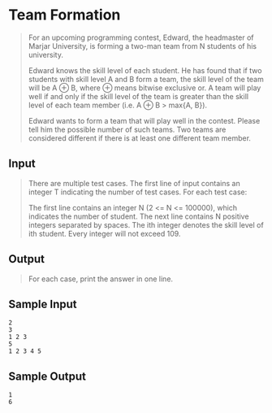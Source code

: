 # Team Formation

> For an upcoming programming contest, Edward, the headmaster of Marjar University, is forming a two-man team from N students of his university.
>
> Edward knows the skill level of each student. He has found that if two students with skill level A and B form a team, the skill level of the team will be A ⊕ B, where ⊕ means bitwise exclusive or. A team will play well if and only if the skill level of the team is greater than the skill level of each team member (i.e. A ⊕ B > max{A, B}).
>
> Edward wants to form a team that will play well in the contest. Please tell him the possible number of such teams. Two teams are considered different if there is at least one different team member.



## **Input**

> There are multiple test cases. The first line of input contains an integer T indicating the number of test cases. For each test case:
>
> The first line contains an integer N (2 <= N <= 100000), which indicates the number of student. The next line contains N positive integers separated by spaces. The ith integer denotes the skill level of ith student. Every integer will not exceed 109.



## **Output**

> For each case, print the answer in one line.



## **Sample Input**

    2
    3
    1 2 3
    5
    1 2 3 4 5



## **Sample Output**

    1
    6



